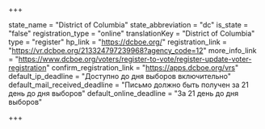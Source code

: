 +++

state_name = "District of Columbia"
state_abbreviation = "dc"
is_state = "false"
registration_type = "online"
translationKey = "District of Columbia"
type = "register"
hp_link = "https://dcboe.org/"
registration_link = "https://vr.dcboe.org/213324797239968?agency_code=12"
more_info_link = "https://www.dcboe.org/voters/register-to-vote/register-update-voter-registration"
confirm_registration_link = "https://apps.dcboe.org/vrs"
default_ip_deadline = "Доступно до дня выборов включительно"
default_mail_received_deadline = "Письмо должно быть получен за 21 день до дня выборов"
default_online_deadline = "За 21 день до дня выборов"

+++